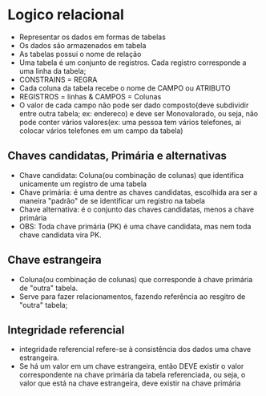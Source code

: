 # Logico relacional
- Representar os dados em formas de tabelas
- Os dados são armazenados em tabela
- As tabelas possui o nome de relação
- Uma tabela é um conjunto de registros. Cada registro corresponde a uma linha da tabela;
- CONSTRAINS = REGRA
- Cada coluna da tabela recebe o nome de CAMPO ou ATRIBUTO
- REGISTROS = linhas & CAMPOS = Colunas
- O valor de cada campo não pode ser dado composto(deve subdividir entre outra tabela; ex: endereco) e deve ser Monovalorado, ou seja, não pode conter vários valores(ex: uma pessoa tem vários telefones, ai colocar vários telefones em um campo da tabela)

## Chaves candidatas, Primária e alternativas
- Chave candidata: Coluna(ou combinação de colunas) que identifica unicamente um registro de uma tabela
- Chave primária: é uma dentre as chaves candidatas, escolhida ara ser a maneira "padrão" de se identificar um registro na tabela
- Chave alternativa: é o conjunto das chaves candidatas, menos a chave primária
- OBS: Toda chave primária (PK) é uma chave candidata, mas nem toda chave candidata vira PK.

## Chave estrangeira
- Coluna(ou combinação de colunas) que corresponde à chave primária de "outra" tabela.
- Serve para fazer relacionamentos, fazendo referência ao resgitro de "outra" tabela;

## Integridade referencial
- integridade referencial refere-se à consistência dos dados uma chave estrangeira.
- Se há um valor em um chave estrangeira, então DEVE existir o valor correspondente na chave primária da tabela referenciada, ou seja, o valor que está na chave estrangeira, deve existir na chave primária

